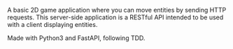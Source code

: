 A basic 2D game application where you can move entities by sending HTTP requests.
This server-side application is a RESTful API intended to be used with a client displaying entities.

Made with Python3 and FastAPI, following TDD.